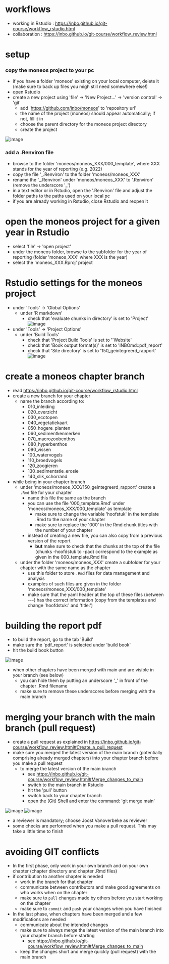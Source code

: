 # workflows

-   working in Rstudio : <https://inbo.github.io/git-course/workflow_rstudio.html>
-   collaboration : <https://inbo.github.io/git-course/workflow_review.html>

# setup

### copy the moneos project to your pc

-   if you have a folder 'moneos' existing on your local computer, delete it (make sure to back up files you migh still need somewhere else!)
-   open Rstudio
-   create a new project using 'file' -\> 'New Project...' -\> 'version control' -\> 'git'
    -   add '<https://github.com/inbo/moneos>' to 'repository url'
    -   the name of the project (moneos) should appear automatically; if not, fill it in
    -   choose the parent directory for the moneos project directory
    -   create the project

![image](https://user-images.githubusercontent.com/45075881/170995002-4847b3b7-d0c6-4aef-93c4-48b9470b032d.png)

### add a .Renviron file

-   browse to the folder 'moneos/moneos_XXX/000_template', where XXX stands for the year of reporting (e.g. 2022)
-   copy the file '\_.Renviron' to the folder 'moneos/moneos_XXX'
-   rename the '\_.Renviron' under 'moneos/moneos_XXX' to '.Renviron' (remove the underscore '\_')
-   in a text editor or in Rstudio, open the '.Renviron' file and adjust the folder paths to the paths used on your local pc
-   if you are already working in Rstudio, close Rstudio and reopen it

# open the moneos project for a given year in Rstudio

-   select 'file' -\> 'open project'
-   under the moneos folder, browse to the subfolder for the year of reporting (folder 'moneos_XXX' where XXX is the year)
-   select the 'moneos_XXX.Rproj' project

# Rstudio settings for the moneos project

-   under 'Tools' -\> 'Global Options'
    -   under 'R markdown'
        -   check that 'evaluate chunks in directory' is set to 'Project' ![image](https://user-images.githubusercontent.com/45075881/171018619-bb8a6a2e-67b7-4990-9ed0-42a6d004bdcd.png)
-   under 'Tools' -\> 'Project Options'
    -   under 'Build Tools'
        -   check that 'Project Build Tools' is set to ''Website'
        -   check that 'Book output format(s)' is set to 'INBOmd::pdf_report'
        -   check that 'Site directory' is set to '150_geintegreerd_rapport' ![image](https://user-images.githubusercontent.com/45075881/171019335-e213f765-ccab-43df-88bf-92f0ee053fe1.png)

# create a moneos chapter branch

-   read <https://inbo.github.io/git-course/workflow_rstudio.html>
-   create a new branch for your chapter
    -   name the branch according to:
        -   010_inleiding
        -   020_overzicht
        -   030_ecotopen
        -   040_vegetatiekaart
        -   050_hogere_planten
        -   060_sedimentkenmerken
        -   070_macrozoobenthos
        -   080_hyperbenthos
        -   090_vissen
        -   100_watervogels
        -   110_broedvogels
        -   120_zoogieren
        -   130_sedimentatie_erosie
        -   140_slik_schorrand
-   while being in your chapter branch
    -   under 'moneos/moneos_XXX/150_geintegreerd_rapport' create a `.Rmd` file for your chapter
        -   name this file the same as the branch
        -   you can use the file '000_template.Rmd' under 'moneos/moneos_XXX/000_template' as template
            -   make sure to change the variable 'hoofstuk' in the template .Rmd to the name of your chapter
            -   make sure to replace the '000' in the Rmd chunk titles with the number of your chapter
        -   instead of creating a new file, you can also copy from a previous version of the report
            -   **but** make sure to check that the chunks at the top of the file (chunks -hoofdstuk to -pad) correspond to the example as given in the 000_template.Rmd file
    -   under the folder 'moneos/moneos_XXX' create a subfolder for your chapter with the same name as the chapter
        -   use this folder to store `.Rmd` files for data management and analysis
        -   examples of such files are given in the folder 'moneos/moneos_XXX/000_template'
        -   make sure that the yaml header at the top of these files (between ---) has the correct information (copy from the templates and change 'hoofdstuk:' and 'title:')

# building the report pdf

-   to build the report, go to the tab 'Build'
-   make sure the 'pdf_report' is selected under 'build book'
-   hit the build book button

![image](https://user-images.githubusercontent.com/45075881/171016595-b1a3f3a1-d8b6-4d5b-80f7-9f787fcc9827.png)

-   when other chapters have been merged with main and are visible in your branch (see below)
    -   you can hide them by putting an underscore '\_' in front of the chapter .Rmd filename
    -   make sure to remove these underscores before merging with the main branch

# merging your branch with the main branch (pull request)

-   create a pull request as explained in <https://inbo.github.io/git-course/workflow_review.html#Create_a_pull_request>
-   make sure you merged the latest version of the main branch (potentially comprising already merged chapters) into your chapter branch before you make a pull request
    -   to merge the latest version of the main branch
        -   see <https://inbo.github.io/git-course/workflow_review.html#Merge_changes_to_main>
        -   switch to the main branch in Rstudio
        -   hit the 'pull' button
        -   switch back to your chapter branch
        -   open the (Git) Shell and enter the command: 'git merge main'

![image](https://user-images.githubusercontent.com/45075881/171647731-3d398ea2-6f20-4e03-8e40-3841f4e890b7.png) 
![image](https://user-images.githubusercontent.com/45075881/171015844-d28f3385-cfef-4727-8457-dc000c56ce89.png)

-   a reviewer is mandatory; choose Joost Vanoverbeke as reviewer
-   some checks are performed when you make a pull request. This may take a little time to finish

# avoiding GIT conflicts

-   In the first phase, only work in your own branch and on your own chapter (chapter directory and chapter .Rmd files)
-   if contribution to another chapter is needed
    -   work in the branch for that chapter
    -   communicate between contributors and make good agreements on who works when on the chapter
    -   make sure to `pull` changes made by others before you start working on the chapter
    -   make sure to `commit` and `push` your changes when you have finished
-   In the last phase, when chapters have been merged and a few modifications are needed
    -   communicate about the intended changes
    -   make sure to always merge the latest version of the main branch into your chapter branch before starting
        -  see <https://inbo.github.io/git-course/workflow_review.html#Merge_changes_to_main>
    -   keep the changes short and merge quickly (pull request) with the main branch
